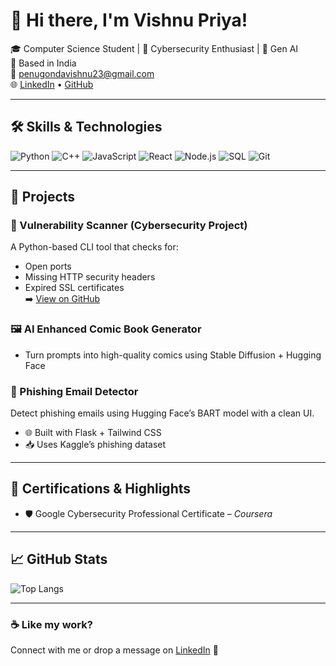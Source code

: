 # 👋 Hi there, I'm Vishnu Priya!

🎓 Computer Science Student | 🔐 Cybersecurity Enthusiast | 🤖 Gen AI  
📍 Based in India  
📧 penugondavishnu23@gmail.com  
🌐 [LinkedIn](https://linkedin.com/in/vishnu-priya-penugonda) • [GitHub](https://github.com/vcode007)

---

## 🛠️ Skills & Technologies

![Python](https://img.shields.io/badge/Python-3670A0?style=for-the-badge&logo=python&logoColor=white)
![C++](https://img.shields.io/badge/C++-00599C?style=for-the-badge&logo=c%2B%2B&logoColor=white)
![JavaScript](https://img.shields.io/badge/JavaScript-F0DB4F?style=for-the-badge&logo=javascript&logoColor=black)
![React](https://img.shields.io/badge/React-61DAFB?style=for-the-badge&logo=react&logoColor=black)
![Node.js](https://img.shields.io/badge/Node.js-339933?style=for-the-badge&logo=node-dot-js&logoColor=white)
![SQL](https://img.shields.io/badge/SQL-4479A1?style=for-the-badge&logo=postgresql&logoColor=white)
![Git](https://img.shields.io/badge/Git-F05032?style=for-the-badge&logo=git&logoColor=white)

---

## 🧠 Projects

### 🔐 Vulnerability Scanner (Cybersecurity Project)
A Python-based CLI tool that checks for:
- Open ports
- Missing HTTP security headers
- Expired SSL certificates  
➡️ [View on GitHub](https://github.com/vcode007/vuln-scanner)

### 🖼️ AI Enhanced Comic Book Generator
- Turn prompts into high-quality comics using Stable Diffusion + Hugging Face
  
### 🔐 Phishing Email Detector
Detect phishing emails using Hugging Face’s BART model with a clean UI.
- 🌐 Built with Flask + Tailwind CSS
- 📥 Uses Kaggle’s phishing dataset
---

## 📜 Certifications & Highlights

- 🛡️ Google Cybersecurity Professional Certificate – *Coursera*
  
---

## 📈 GitHub Stats

![Top Langs](https://github-readme-stats.vercel.app/api/top-langs/?username=vcode007&layout=compact&theme=radical)

---

### ☕ Like my work?
Connect with me or drop a message on [LinkedIn](https://linkedin.com/in/vishnu-priya-penugonda) 💬
